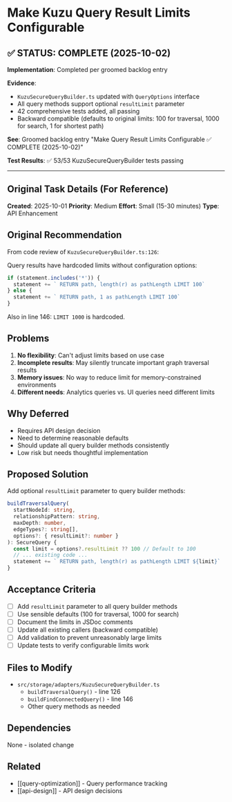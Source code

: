 # Make Kuzu Query Result Limits Configurable

## ✅ STATUS: COMPLETE (2025-10-02)

**Implementation**: Completed per groomed backlog entry

**Evidence**:
- `KuzuSecureQueryBuilder.ts` updated with `QueryOptions` interface
- All query methods support optional `resultLimit` parameter
- 42 comprehensive tests added, all passing
- Backward compatible (defaults to original limits: 100 for traversal, 1000 for search, 1 for shortest path)

**See**: Groomed backlog entry "Make Query Result Limits Configurable ✅ COMPLETE (2025-10-02)"

**Test Results**: ✅ 53/53 KuzuSecureQueryBuilder tests passing

---

## Original Task Details (For Reference)

**Created**: 2025-10-01
**Priority**: Medium
**Effort**: Small (15-30 minutes)
**Type**: API Enhancement

## Original Recommendation

From code review of `KuzuSecureQueryBuilder.ts:126`:

Query results have hardcoded limits without configuration options:

```typescript
if (statement.includes('*')) {
  statement += ` RETURN path, length(r) as pathLength LIMIT 100`
} else {
  statement += ` RETURN path, 1 as pathLength LIMIT 100`
}
```

Also in line 146: `LIMIT 1000` is hardcoded.

## Problems

1. **No flexibility**: Can't adjust limits based on use case
2. **Incomplete results**: May silently truncate important graph traversal results
3. **Memory issues**: No way to reduce limit for memory-constrained environments
4. **Different needs**: Analytics queries vs. UI queries need different limits

## Why Deferred

- Requires API design decision
- Need to determine reasonable defaults
- Should update all query builder methods consistently
- Low risk but needs thoughtful implementation

## Proposed Solution

Add optional `resultLimit` parameter to query builder methods:

```typescript
buildTraversalQuery(
  startNodeId: string,
  relationshipPattern: string,
  maxDepth: number,
  edgeTypes?: string[],
  options?: { resultLimit?: number }
): SecureQuery {
  const limit = options?.resultLimit ?? 100 // Default to 100
  // ... existing code ...
  statement += ` RETURN path, length(r) as pathLength LIMIT ${limit}`
}
```

## Acceptance Criteria

- [ ] Add `resultLimit` parameter to all query builder methods
- [ ] Use sensible defaults (100 for traversal, 1000 for search)
- [ ] Document the limits in JSDoc comments
- [ ] Update all existing callers (backward compatible)
- [ ] Add validation to prevent unreasonably large limits
- [ ] Update tests to verify configurable limits work

## Files to Modify

- `src/storage/adapters/KuzuSecureQueryBuilder.ts`
  - `buildTraversalQuery()` - line 126
  - `buildFindConnectedQuery()` - line 146
  - Other query methods as needed

## Dependencies

None - isolated change

## Related

- [[query-optimization]] - Query performance tracking
- [[api-design]] - API design decisions
